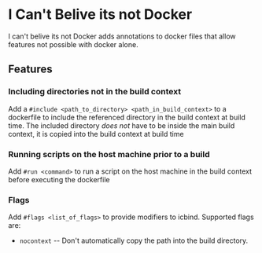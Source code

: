 # I Can't Belive its not Docker
I can't belive its not Docker adds annotations to docker files that allow
features not possible with docker alone.

## Features
### Including directories not in the build context
Add a `#include <path_to_directory> <path_in_build_context>` to a dockerfile 
to include the referenced directory in the build context at build time. The
included directory _does not_ have to be inside the main build context, it is
copied into the build context at build time

### Running scripts on the host machine prior to a build
Add `#run <command>` to run a script on the host machine in the build context
before executing the dockerfile

### Flags
Add `#flags <list_of_flags>` to provide modifiers to icbind. Supported flags
are:

* `nocontext` -- Don't automatically copy the path into the build directory.
